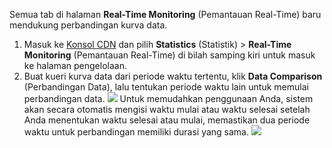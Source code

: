 
Semua tab di halaman **Real-Time Monitoring** (Pemantauan Real-Time) baru mendukung perbandingan kurva data.
1. Masuk ke [Konsol CDN](https://console.cloud.tencent.com/cdn) dan pilih **Statistics** (Statistik) > **Real-Time Monitoring** (Pemantauan Real-Time) di bilah samping kiri untuk masuk ke halaman pengelolaan.
2. Buat kueri kurva data dari periode waktu tertentu, klik **Data Comparison** (Perbandingan Data), lalu tentukan periode waktu lain untuk memulai perbandingan data.
![](https://main.qcloudimg.com/raw/4e0daa41a05fdafd26e658d18ddbc467.png)
Untuk memudahkan penggunaan Anda, sistem akan secara otomatis mengisi waktu mulai atau waktu selesai setelah Anda menentukan waktu selesai atau mulai, memastikan dua periode waktu untuk perbandingan memiliki durasi yang sama.
![](https://main.qcloudimg.com/raw/a2be85f49f846181a7e062c306d21308.png)
